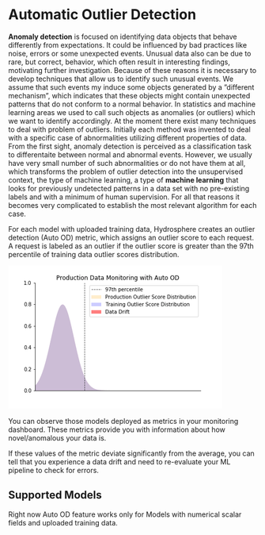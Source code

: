 # Automatic Outlier Detection

**Anomaly detection** is focused on identifying data objects that behave differently from expectations. It could be influenced by bad practices like noise, errors or some unexpected events. Unusual data also can be due to rare, but correct, behavior, which often result in interesting findings, motivating further investigation. Because of these reasons it is necessary to develop techniques that allow us to identify such unusual events. We assume that such events my induce some objects generated by a ”different mechanism”, which indicates that these objects might contain unexpected patterns that do not conform to a normal behavior. In statistics and machine learning areas we used to call such objects as anomalies \(or outliers\) which we want to identify accordingly. At the moment there exist many techniques to deal with problem of outliers. Initially each method was invented to deal with a specific case of abnormalities utilizing different properties of data. From the first sight, anomaly detection is perceived as a classification task to differentaite between normal and abnormal events. However, we usually have very small number of such abnormalities or do not have them at all, which transforms the problem of outlier detection into the unsupervised context, the type of machine learning, a type of **machine learning** that looks for previously undetected patterns in a data set with no pre-existing labels and with a minimum of human supervision. For all that reasons it becomes very complicated to establish the most relevant algorithm for each case. 

For each model with uploaded training data, Hydrosphere creates an outlier detection \(Auto OD\) metric, which assigns an outlier score to each request. A request is labeled as an outlier if the outlier score is greater than the 97th percentile of training data outlier scores distribution.

![](../../.gitbook/assets/auto_od_feature%20%281%29%20%281%29.gif)

You can observe those models deployed as metrics in your monitoring dashboard. These metrics provide you with information about how novel/anomalous your data is.

If these values of the metric deviate significantly from the average, you can tell that you experience a data drift and need to re-evaluate your ML pipeline to check for errors.

## Supported Models

Right now Auto OD feature works only for Models with numerical scalar fields and uploaded training data.

